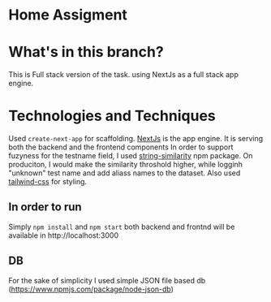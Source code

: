 # Home Assigment

# What's in this branch?
This is Full stack version of the task. using NextJs as a full stack app engine.

# Technologies and Techniques
Used `create-next-app` for scaffolding.
[NextJs](https://nextjs.org/) is the app engine. It is serving both the backend and the frontend components 
In order to support fuzyness for the testname field, I used [string-similarity](https://www.npmjs.com/package/string-similarity) npm package. On produciton, I would make the similarity throshold higher, while logginh "unknown" test name and add aliass names to the dataset.
Also used [tailwind-css](https://tailwindcss.com/) for styling.

## In order to run
Simply `npm install` and `npm start`
both backend and frontnd will be available in http://localhost:3000

## DB
For the sake of simplicity I used simple JSON file based db (https://www.npmjs.com/package/node-json-db) 
